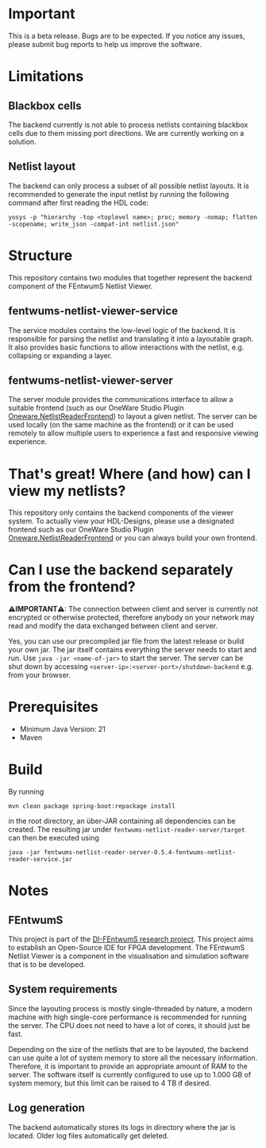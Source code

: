 # Important

This is a beta release. Bugs are to be expected. If you notice any issues, please submit bug reports to help us improve
the software.

# Limitations

## Blackbox cells

The backend currently is not able to process netlists containing blackbox cells due to them missing port directions. We
are currently working on a solution.

## Netlist layout

The backend can only process a subset of all possible netlist layouts. It is recommended to generate the input netlist
by running the following command after first reading the HDL code:

```
yosys -p "hierarchy -top <toplevel name>; proc; memory -nomap; flatten -scopename; write_json -compat-int netlist.json"
```

# Structure

This repository contains two modules that together represent the backend component of the FEntwumS Netlist Viewer.

## fentwums-netlist-viewer-service

The service modules contains the low-level logic of the backend. It is responsible for parsing the netlist and
translating it into a layoutable graph. It also provides basic functions to allow interactions with the netlist, e.g.
collapsing or expanding a layer.

## fentwums-netlist-viewer-server

The server module provides the communications interface to allow a suitable frontend (such as our OneWare Studio
Plugin [Oneware.NetlistReaderFrontend](https://github.com/FEntwumS/Oneware.NetlistReaderFrontend)) to layout a given
netlist. The server can be used locally (on the same machine as the frontend) or it can be used remotely to allow
multiple users to experience a fast and responsive viewing experience.

# That's great! Where (and how) can I view my netlists?

This repository only contains the backend components of the viewer system. To actually view your HDL-Designs, please use
a designated frontend such as our OneWare Studio
Plugin [Oneware.NetlistReaderFrontend](https://github.com/FEntwumS/Oneware.NetlistReaderFrontend) or you can always
build your own frontend.

# Can I use the backend separately from the frontend?

&#x26A0;**IMPORTANT**&#x26A0;: The connection between client and server is currently not encrypted or otherwise
protected, therefore anybody on your network may read and modify the data exchanged between client and server.

Yes, you can use our precompiled jar file from the latest release or build your own jar. The jar itself contains
everything the server needs to start and run. Use `java -jar <name-of-jar>` to start the server. The server can be shut
down by accessing `<server-ip>:<server-port>/shutdown-backend` e.g. from your browser.

# Prerequisites

- Minimum Java Version: 21
- Maven

# Build

By running

```
mvn clean package spring-boot:repackage install
```

in the root directory, an über-JAR containing all dependencies can be created. The resulting jar under
`fentwums-netlist-reader-server/target` can then be executed using

```
java -jar fentwums-netlist-reader-server-0.5.4-fentwums-netlist-reader-service.jar
```

# Notes

## FEntwumS

This project is part of the [DI-FEntwumS research project](https://www.elektronikforschung.de/projekte/di-fentwums).
This project aims to establish an Open-Source IDE for FPGA development. The FEntwumS Netlist Viewer is a component in
the visualisation and simulation software that is to be developed.

## System requirements

Since the layouting process is mostly single-threaded by nature, a modern machine with high single-core performance is
recommended for running the server. The CPU does not need to have a lot of cores, it should just be fast.

Depending on the size of the netlists that are to be layouted, the backend can use quite a lot of system memory to store
all the necessary information. Therefore, it is important to provide an appropriate amount of RAM to the server. The
software itself is currently configured to use up to 1.000 GB of system memory, but this limit can be raised to 4 TB if
desired.

## Log generation

The backend automatically stores its logs in directory where the jar is located. Older log files automatically get
deleted.